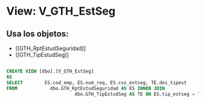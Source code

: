 # View: V_GTH_EstSeg

## Usa los objetos:
- [[GTH_RptEstudSeguridad]]
- [[GTH_TipEstudSeg]]

```sql

CREATE VIEW [dbo].[V_GTH_EstSeg]
AS
SELECT        ES.cod_emp, ES.num_req, ES.cvo_estseg, TE.des_tipest
FROM            dbo.GTH_RptEstudSeguridad AS ES INNER JOIN
                         dbo.GTH_TipEstudSeg AS TE ON ES.tip_estseg = TE.tip_estseg


```
